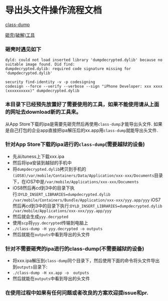 # 导出头文件操作流程文档

[class-dump](http://stevenygard.com/projects/class-dump/)

[砸壳(破解)工具](https://github.com/stefanesser/dumpdecrypted.git)

### 砸壳时遇见如下
    dyld: could not load inserted library 'dumpdecrypted.dylib' because no suitable image found. Did find:
    dumpdecrypted.dylib: required code signature missing for 'dumpdecrypted.dylib'

    security find-identity -v -p codesigning
    codesign --force --verify --verbose --sign "iPhone Developer: xxx xxxx (xxxxxxxxxx)" dumpdecrypted.dylib

### 本目录下已经预先放置好了需要使用的工具，如果不能使用请从上面的网址去download新的工具来。

从App Store下载的ipa是需要先砸壳然后再使用`class-dump`才能导出头文件.
如果是自己打包的企业app直接把ipa解压后的xx.app用`class-dump`就能导出头文件.

### 针对App Store下载的ipa进行的`class-dump`(需要越狱的设备)   
  - 先从ituness上下载xxx.ipa
  - 然后将ipa安装到越狱的手机中
  - 将`dumpdecrypted.dylib`拷贝到手机的`(iOS8)/var/mobile/Containers/Data/Application/xxx-xxx/Documents`目录下，在iOS7中是`/var/mobile/Applications/xxx-xxx/Documents`
  - iOS8然后再cd到3中的目录下执行:`DYLD_INSERT_LIBRARIES=dumpdecrypted.dylib /var/mobile/Containers/Bundle/Application/xxx-xxx/yyy.app/yyy`
  iOS7然后再cd到3中的目录下执行:`DYLD_INSERT_LIBRARIES=dumpdecrypted.dylib /var/mobile/Applications/xxx-xxx/yyy.app/yyy`
  - 然后就会生成`yyy.decrypted`
  - 使用`scp`将`yyy.decrypted`传输到电脑上
  - `./class-dump -H yyy.decrypted -o outputs`
  - 然后就能在`outputs`中看到导出的头文件

### 针对不需要砸壳的ipa进行的class-dump(不需要越狱的设备)    
  - 将xxx.ipa解压到`class-dump`同个目录下，然后使用下面的命令将头文件导出到`outputs`目录下:
  - `./class-dump -H xx.app -o  outputs`
  - 然后就能在`outputs`中看到导出的头文件


### 在使用过程中如果有任何问题或者改良的方案欢迎提issue和pr.

